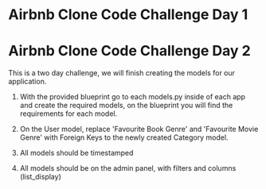 # Airbnb Clone Code Challenge Day 1

# Airbnb Clone Code Challenge Day 2

This is a two day challenge, we will finish creating the models for our application.

1. With the provided blueprint go to each models.py inside of each app and create the required models, on the blueprint you will find the requirements for each model.

2. On the User model, replace 'Favourite Book Genre' and 'Favourite Movie Genre' with Foreign Keys to the newly created Category model.

3. All models should be timestamped

4. All models should be on the admin panel, with filters and columns (list_display)
